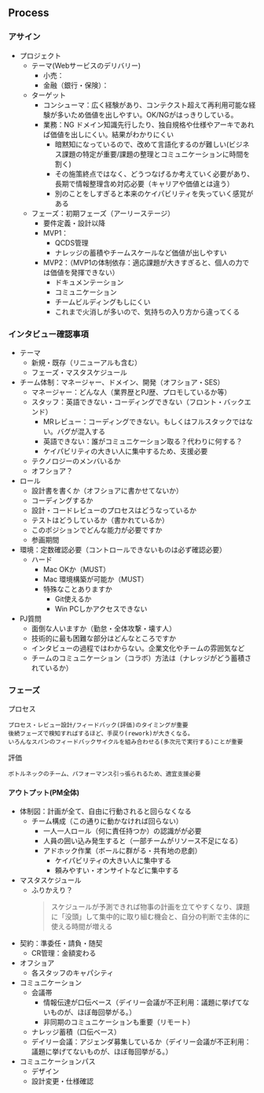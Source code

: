 ## Process
### アサイン
- プロジェクト
  - テーマ(Webサービスのデリバリー) 
    - 小売：
    - 金融（銀行・保険）：
  - ターゲット
    - コンシューマ：広く経験があり、コンテクスト超えて再利用可能な経験が多いため価値を出しやすい。OK/NGがはっきりしている。
    - 業務：NG ドメイン知識先行したり、独自規格や仕様やアーキであれば価値を出しにくい。結果がわかりにくい
      - 暗黙知になっているので、改めて言語化するのが難しい(ビジネス課題の特定が重要/課題の整理とコミュニケーションに時間を割く) 
      - その施策終点ではなく、どうつなげるか考えていく必要があり、長期で情報整理含め対応必要（キャリアや価値とは違う）
      - 別のことをしすぎると本来のケイパビリティを失っていく感覚がある
  - フェーズ：初期フェーズ（アーリーステージ）
    - 要件定義・設計以降
    - MVP1：
      - QCDS管理
      - ナレッジの蓄積やチームスケールなど価値が出しやすい
    - MVP2：（MVP1の体制依存：適応課題が大きすぎると、個人の力では価値を発揮できない）
      - ドキュメンテーション
      - コミュニケーション
      - チームビルディングもしにくい
      - これまで火消しが多いので、気持ちの入り方から違ってくる

### インタビュー確認事項
- テーマ
  - 新規・既存（リニューアルも含む）
  - フェーズ・マスタスケジュール
- チーム体制：マネージャー、ドメイン、開発（オフショア・SES）
  - マネージャー：どんな人（業界歴とPJ歴、プロモしているか等）
  - スタッフ：英語できない・コーディングできない（フロント・バックエンド）
    - MRレビュー：コーディングできない。もしくはフルスタックではない。バグが混入する
    - 英語できない：誰がコミュニケーション取る？代わりに何する？
    - ケイパビリティの大きい人に集中するため、支援必要
  - テクノロジーのメンバいるか
  - オフショア？
- ロール
  - 設計書を書くか（オフショアに書かせてないか）
  - コーディングするか
  - 設計・コードレビューのプロセスはどうなっているか
  - テストはどうしているか（書かれているか）
  - このポジションでどんな能力が必要ですか
  - 参画期間
- 環境：定数確認必要（コントロールできないものは必ず確認必要）
  - ハード
    - Mac OKか（MUST）
    - Mac 環境構築が可能か（MUST）
    - 特殊なことありますか
      - Git使えるか
      - Win PCしかアクセスできない
- PJ質問
  - 面倒な人いますか（勤怠・全体攻撃・壊す人）
  - 技術的に最も困難な部分はどんなところですか
  - インタビューの過程ではわからない。企業文化やチームの雰囲気など
  - チームのコミュニケーション（コラボ）方法は（ナレッジがどう蓄積されているか）

### フェーズ
プロセス    

    プロセス・レビュー設計/フィードバック(評価)のタイミングが重要
    後続フェーズで検知すればするほど、手戻り(rework)が大きくなる。
    いろんなスパンのフィードバックサイクルを組み合わせる(多次元で実行する)ことが重要

評価

    ボトルネックのチーム、パフォーマンス引っ張られるため、適宜支援必要

#### アウトプット(PM全体)
- 体制図：計画が全て、自由に行動されると回らなくなる
  - チーム構成（この通りに動かなければ回らない）
    - 一人一人ロール（何に責任持つか）の認識がが必要
    - 人員の囲い込み発生すると（一部チームがリソース不足になる）
    - アドホック作業（ボールに群がる・共有地の悲劇）
      - ケイパビリティの大きい人に集中する
      - 頼みやすい・オンサイトなどに集中する
- マスタスケジュール
  - ふりかえり？
    > スケジュールが予測できれば物事の計画を立てやすくなり、課題に「没頭」して集中的に取り組む機会と、自分の判断で主体的に使える時間が増える
- 契約：準委任・請負・随契
  - CR管理：金額変わる
- オフショア
  - 各スタッフのキャパシティ
- コミュニケーション
  - 会議帯
    - 情報伝達が口伝ベース（デイリー会議が不正利用：議題に挙げてないものが、ほぼ毎回挙がる。）
    - 非同期のコミュニケーションも重要（リモート）
  - ナレッジ蓄積（口伝ベース）
  - デイリー会議：アジェンダ募集しているか（デイリー会議が不正利用：議題に挙げてないものが、ほぼ毎回挙がる。）
- コミュニケーションパス
  - デザイン
  - 設計変更・仕様確認
